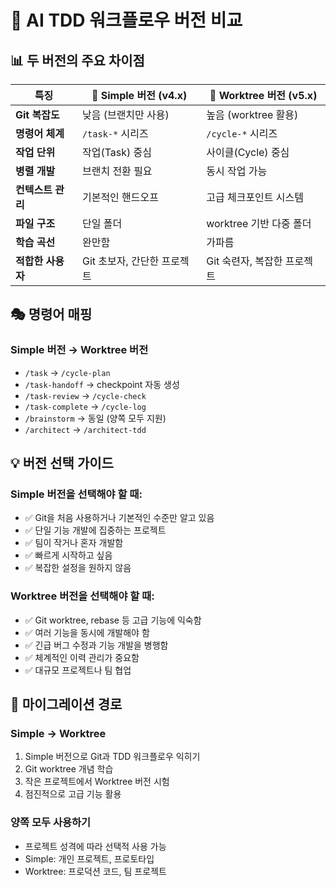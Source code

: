 # 🔄 AI TDD 워크플로우 버전 비교

## 📊 두 버전의 주요 차이점

| 특징 | 🎯 Simple 버전 (v4.x) | 🌳 Worktree 버전 (v5.x) |
|------|---------------------|------------------------|
| **Git 복잡도** | 낮음 (브랜치만 사용) | 높음 (worktree 활용) |
| **명령어 체계** | `/task-*` 시리즈 | `/cycle-*` 시리즈 |
| **작업 단위** | 작업(Task) 중심 | 사이클(Cycle) 중심 |
| **병렬 개발** | 브랜치 전환 필요 | 동시 작업 가능 |
| **컨텍스트 관리** | 기본적인 핸드오프 | 고급 체크포인트 시스템 |
| **파일 구조** | 단일 폴더 | worktree 기반 다중 폴더 |
| **학습 곡선** | 완만함 | 가파름 |
| **적합한 사용자** | Git 초보자, 간단한 프로젝트 | Git 숙련자, 복잡한 프로젝트 |

## 🎭 명령어 매핑

### Simple 버전 → Worktree 버전
- `/task` → `/cycle-plan`
- `/task-handoff` → checkpoint 자동 생성
- `/task-review` → `/cycle-check`
- `/task-complete` → `/cycle-log`
- `/brainstorm` → 동일 (양쪽 모두 지원)
- `/architect` → `/architect-tdd`

## 💡 버전 선택 가이드

### Simple 버전을 선택해야 할 때:
- ✅ Git을 처음 사용하거나 기본적인 수준만 알고 있음
- ✅ 단일 기능 개발에 집중하는 프로젝트
- ✅ 팀이 작거나 혼자 개발함
- ✅ 빠르게 시작하고 싶음
- ✅ 복잡한 설정을 원하지 않음

### Worktree 버전을 선택해야 할 때:
- ✅ Git worktree, rebase 등 고급 기능에 익숙함
- ✅ 여러 기능을 동시에 개발해야 함
- ✅ 긴급 버그 수정과 기능 개발을 병행함
- ✅ 체계적인 이력 관리가 중요함
- ✅ 대규모 프로젝트나 팀 협업

## 🔄 마이그레이션 경로

### Simple → Worktree
1. Simple 버전으로 Git과 TDD 워크플로우 익히기
2. Git worktree 개념 학습
3. 작은 프로젝트에서 Worktree 버전 시험
4. 점진적으로 고급 기능 활용

### 양쪽 모두 사용하기
- 프로젝트 성격에 따라 선택적 사용 가능
- Simple: 개인 프로젝트, 프로토타입
- Worktree: 프로덕션 코드, 팀 프로젝트